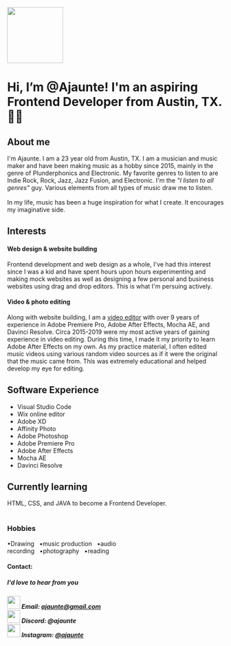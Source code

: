 
<img src="https://scontent-dfw5-2.cdninstagram.com/v/t51.2885-19/451816200_476520048330852_2628016521820359598_n.jpg?stp=dst-jpg_s150x150&_nc_ht=scontent-dfw5-2.cdninstagram.com&_nc_cat=100&_nc_ohc=qUFeWpbZKkIQ7kNvgFHpxxh&_nc_gid=fe58fb1dd3aa48dc9a8e0cb88fb60af5&edm=APoiHPcBAAAA&ccb=7-5&oh=00_AYAaGtHKQkubCfp5hhAscppb3n0mRV7IncKNCqbsLHVJsw&oe=66FE32DF&_nc_sid=22de04" alt="" width="130">

<h1>Hi, I’m @Ajaunte! I'm an aspiring Frontend Developer from Austin, TX.🤘🤠</h1>
<h2>About me</h2>
I'm Ajaunte. I am a 23 year old from Austin, TX. I am a musician and music maker and have been making music as a hobby since 2015, mainly in the genre of Plunderphonics and Electronic. My favorite genres to listen to are Indie Rock, Rock, Jazz, Jazz Fusion, and Electronic. I'm the <i>"I listen to all genres"</i> guy. Various elements from all types of music draw me to listen.<br>
<br>
In my life, music has been a huge inspiration for what I create. It encourages my imaginative side.


<h2>Interests</h2>
<h4>Web design & website building</h4>
Frontend development and web design as a whole, I've had this interest since I was a kid and have spent hours upon hours experimenting and making mock websites as well as designing a few personal and business websites using drag and drop editors. This is what I'm persuing actively.

<h4>Video & photo editing</h4>
Along with website building, I am a <a href="https://www.youtube.com/@Ajaunte_/videos" target="_blank">video editor</a> with over 9 years of experience in Adobe Premiere Pro, Adobe After Effects, Mocha AE, and Davinci Resolve. Circa 2015-2019 were my most active years of gaining experience in video editing. During this time, I made it my priority to learn Adobe After Effects on my own. As my practice material, I often edited music videos using various random video sources as if it were the original that the music came from. This was extremely educational and helped develop my eye for editing.

<h2> Software Experience</h2>
<ul>
  <li>Visual Studio Code</li>
  <li>Wix online editor</li>
  <li>Adobe XD</li>
  <li>Affinity Photo</li>
  <li>Adobe Photoshop</li>
  <li>Adobe Premiere Pro</li>
  <li>Adobe After Effects</li>
  <li>Mocha AE</li>
  <li>Davinci Resolve</li>
</ul>

<h2>Currently learning</h2>
HTML, CSS, and JAVA to become a Frontend Developer.
<br><br>
<h3>Hobbies</h3>
•Drawing&nbsp;&nbsp;&nbsp;•music production&nbsp;&nbsp;&nbsp;•audio recording&nbsp;&nbsp;&nbsp;•photography&nbsp;&nbsp;&nbsp;•reading&nbsp;&nbsp;&nbsp;
<br>
<h4>Contact:</h4>
<h5>I'd love to hear from you<h5>
<div>
  <img src="https://cdn1.iconfinder.com/data/icons/material-apps/512/icon-email-material-design-512.png" width="30">
Email: <a href="mailto:ajaunte@gmail.com">ajaunte@gmail.com</a><br>
  </div>
<div>
  <img src="https://encrypted-tbn0.gstatic.com/images?q=tbn:ANd9GcQoCkY_K9TX2dN21sxK2Np0a2vqnKKHGWP7Ow&s" width="30">
  Discord: @ajaunte<br>
  </div>
<div><img src="https://upload.wikimedia.org/wikipedia/commons/thumb/e/e7/Instagram_logo_2016.svg/2048px-Instagram_logo_2016.svg.png" width="30"> Instagram: <a href="https://www.instagram.com/ajaunte/" target="_blank">@ajaunte</a></div>

<!---
Ajaunte/Ajaunte is a ✨ special ✨ repository because its `README.md` (this file) appears on your GitHub profile.
You can click the Preview link to take a look at your changes.
--->
